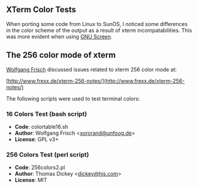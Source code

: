 XTerm Color Tests
-----------------
When porting some code from Linux to SunOS, I noticed some differences in the color scheme of the output as a result of xterm incompatabilities. This was more evident when using [GNU Screen](http://www.gnu.org/software/screen/).

## The 256 color mode of xterm
[Wolfgang Frisch](mailto:xororand@unfoog.de) discussed issues related to xterm 256 color mode at:

[http://www.frexx.de/xterm-256-notes/](http://www.frexx.de/xterm-256-notes/)

The following scripts were used to test terminal colors:
### 16 Colors Test (bash script)
* **Code**: colortable16.sh
* **Author**: Wolfgang Frisch \<xororand@unfoog.de>
* **License**: GPL v3+

### 256 Colors Test (perl script)
* **Code**: 256colors2.pl
* **Author**: Thomas Dickey \<dickey@his.com>
* **License**: MIT
